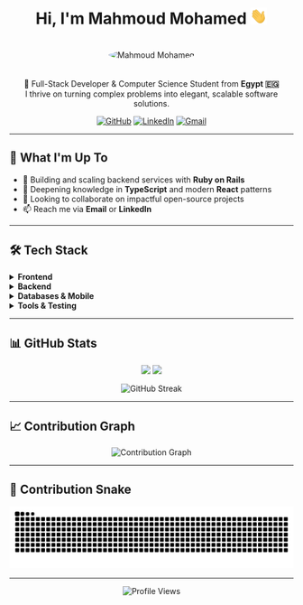 <!-- Header -->

<div align="center">
  <h1>Hi, I'm Mahmoud Mohamed <img src="https://raw.githubusercontent.com/KevinPatel04/KevinPatel04/master/Hi.gif" width="30px"></h1>
  
  <img src="https://github.com/Mahmoud-Mohmed-1/Mahmoud-Mohmed-1/raw/f152c5a6ae71d7e68a9d3d7870bf35d873ee5b20/Black.jpg" width="200px" alt="Mahmoud Mohamed" style="border-radius:50%; margin:20px 0;">
  
  <p>
    🚀 Full-Stack Developer & Computer Science Student from <b>Egypt 🇪🇬</b><br>
    I thrive on turning complex problems into elegant, scalable software solutions.
  </p>

  <!-- Badges -->
  <p>
    <a href="https://github.com/mahmoudfalous"><img src="https://img.shields.io/badge/GitHub-181717?style=for-the-badge&logo=github&logoColor=white" alt="GitHub"></a>
    <a href="https://www.linkedin.com/in/mahmoud-mohamed-872897289"><img src="https://img.shields.io/badge/LinkedIn-0A66C2?style=for-the-badge&logo=linkedin&logoColor=white" alt="LinkedIn"></a>
    <a href="mailto:mahmoudfalous@gmail.com"><img src="https://img.shields.io/badge/Gmail-EA4335?style=for-the-badge&logo=gmail&logoColor=white" alt="Gmail"></a>
  </p>
</div>

---

## 🚀 What I'm Up To
- 🔭 Building and scaling backend services with **Ruby on Rails**  
- 🌱 Deepening knowledge in **TypeScript** and modern **React** patterns  
- 👯 Looking to collaborate on impactful open-source projects  
- 📫 Reach me via **Email** or **LinkedIn**  

---

## 🛠️ Tech Stack

<details>
  <summary><b>Frontend</b></summary>
  <p>
    <img src="https://img.shields.io/badge/React-20232A?style=for-the-badge&logo=react&logoColor=61DAFB">
    <img src="https://img.shields.io/badge/TypeScript-007ACC?style=for-the-badge&logo=typescript&logoColor=white">
    <img src="https://img.shields.io/badge/JavaScript-F7DF1E?style=for-the-badge&logo=javascript&logoColor=black">
    <img src="https://img.shields.io/badge/HTML5-E34F26?style=for-the-badge&logo=html5&logoColor=white">
    <img src="https://img.shields.io/badge/CSS3-1572B6?style=for-the-badge&logo=css3&logoColor=white">
    <img src="https://img.shields.io/badge/Sass-CC6699?style=for-the-badge&logo=sass&logoColor=white">
  </p>
</details>

<details>
  <summary><b>Backend</b></summary>
  <p>
    <img src="https://img.shields.io/badge/Ruby_on_Rails-CC0000?style=for-the-badge&logo=ruby-on-rails&logoColor=white">
    <img src="https://img.shields.io/badge/Ruby-CC342D?style=for-the-badge&logo=ruby&logoColor=white">
    <img src="https://img.shields.io/badge/Sidekiq-A60000?style=for-the-badge&logo=sidekiq&logoColor=white">
  </p>
</details>

<details>
  <summary><b>Databases & Mobile</b></summary>
  <p>
    <img src="https://img.shields.io/badge/MySQL-4479A1?style=for-the-badge&logo=mysql&logoColor=white">
    <img src="https://img.shields.io/badge/Redis-DC382D?style=for-the-badge&logo=redis&logoColor=white">
    <img src="https://img.shields.io/badge/Flutter-02569B?style=for-the-badge&logo=flutter&logoColor=white">
  </p>
</details>

<details>
  <summary><b>Tools & Testing</b></summary>
  <p>
    <img src="https://img.shields.io/badge/Git-F05032?style=for-the-badge&logo=git&logoColor=white">
    <img src="https://img.shields.io/badge/RSpec-6C6C6C?style=for-the-badge&logo=ruby&logoColor=A5F23C">
    <img src="https://img.shields.io/badge/Postman-FF6C37?style=for-the-badge&logo=postman&logoColor=white">
    <img src="https://img.shields.io/badge/Figma-F24E1E?style=for-the-badge&logo=figma&logoColor=white">
  </p>
</details>

---

## 📊 GitHub Stats

<p align="center">
  <img src="https://github-readme-stats.vercel.app/api?username=mahmoudfalous&count_private=true&show_icons=true&theme=chartreuse-dark&include_all_commits=true" height="160px" />
  <img src="https://github-readme-stats.vercel.app/api/top-langs/?username=mahmoudfalous&layout=compact&theme=chartreuse-dark" height="160px" />
</p>

<p align="center">
  <img src="https://github-readme-streak-stats.herokuapp.com?user=mahmoudfalous&theme=chartreuse-dark&exclude_days=Sun%2CSat" alt="GitHub Streak" />
</p>

---

## 📈 Contribution Graph  

<p align="center">
  <img src="https://github-readme-activity-graph.vercel.app/graph?username=mahmoudfalous&bg_color=0D1117&color=a5f23c&line=00d4ff&point=ffffff&area=true&hide_border=true&custom_title=💻%20My%20Code%20Journey%20-%20Every%20Commit%20Tells%20a%20Story" alt="Contribution Graph"/>
</p>

---

## 🐍 Contribution Snake  

<picture>
  <source media="(prefers-color-scheme: dark)" srcset="https://raw.githubusercontent.com/mahmoudfalous/mahmoudfalous/output/github-snake-dark.svg" />
  <source media="(prefers-color-scheme: light)" srcset="https://raw.githubusercontent.com/mahmoudfalous/mahmoudfalous/output/github-snake.svg" />
  <img alt="github-snake" src="https://raw.githubusercontent.com/mahmoudfalous/mahmoudfalous/output/github-snake.svg" />
</picture>

---

<p align="center">
  <img src="https://komarev.com/ghpvc/?username=mahmoudfalous&label=Profile%20Views&color=a4c639&style=flat-square" alt="Profile Views"/>
</p>
